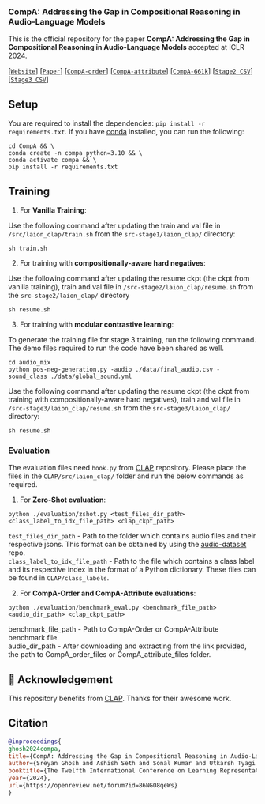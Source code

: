 ### CompA: Addressing the Gap in Compositional Reasoning in Audio-Language Models

This is the official repository for the paper **CompA: Addressing the Gap in Compositional Reasoning in Audio-Language Models** accepted at ICLR 2024.

[[`Website`](https://sreyan88.github.io/compa_iclr/)] [[`Paper`](https://openreview.net/pdf?id=86NGO8qeWs)] [[`CompA-order`](https://drive.google.com/file/d/1A_HDH0sO6Pp-kvdcTJrAA6MJZiItHZTQ/view?usp=sharing)] [[`CompA-attribute`](https://drive.google.com/file/d/1vWpq2fTcT8T7ec8pZ_EG2v29PwJPfcJm/view?usp=sharing)] [[`CompA-661k`](https://drive.google.com/file/d/1FIC9XBQStw9EUBVxKJXVKTQpPIkfy0cZ/view?usp=sharing)] [[`Stage2 CSV`](https://drive.google.com/file/d/1yDqkEYZi44yqXJPLw50bacmhkgRJJ_0b/view?usp=sharing)] [[`Stage3 CSV`](https://drive.google.com/file/d/1GF2Fc-sQUGA52LXwfLjNSL4Hl481BqYm/view?usp=sharing)]

## Setup
You are required to install the dependencies: `pip install -r requirements.txt`. If you have [conda](https://www.anaconda.com) installed, you can run the following:

```shell
cd CompA && \
conda create -n compa python=3.10 && \
conda activate compa && \
pip install -r requirements.txt
```

## Training

1. For **Vanilla Training**:

Use the following command after updating the train and val file in `/src/laion_clap/train.sh` from the `src-stage1/laion_clap/` directory:

```shell
sh train.sh
```

2. For training with **compositionally-aware hard negatives**:

Use the following command after updating the resume ckpt (the ckpt from vanilla training), train and val file in `/src-stage2/laion_clap/resume.sh` from the `src-stage2/laion_clap/` directory

```shell
sh resume.sh
```

3. For training with **modular contrastive learning**:

To generate the training file for stage 3 training, run the following command. The demo files required to run the code have been shared as well.

```shell
cd audio_mix
python pos-neg-generation.py -audio ./data/final_audio.csv -sound_class ./data/global_sound.yml
```

Use the following command after updating the resume ckpt (the ckpt from training with compositionally-aware hard negatives), train and val file in `/src-stage3/laion_clap/resume.sh` from the `src-stage3/laion_clap/` directory:

```shell
sh resume.sh
```

### Evaluation

The evaluation files need `hook.py` from [CLAP](https://github.com/LAION-AI/CLAP) repository. Please place the files in the `CLAP/src/laion_clap/` folder and run the below commands as required.

1. For **Zero-Shot evaluation**:

```shell
python ./evaluation/zshot.py <test_files_dir_path> <class_label_to_idx_file_path> <clap_ckpt_path>
```
`test_files_dir_path` - Path to the folder which contains audio files and their respective jsons. This format can be obtained by using the [audio-dataset](https://github.com/LAION-AI/audio-dataset/tree/main) repo.
<br>
`class_label_to_idx_file_path` - Path to the file which contains a class label and its respective index in the format of a Python dictionary. These files can be found in `CLAP/class_labels`.

2. For **CompA-Order and CompA-Attribute evaluations**:

```shell
python ./evaluation/benchmark_eval.py <benchmark_file_path> <audio_dir_path> <clap_ckpt_path>
```

benchmark_file_path - Path to CompA-Order or CompA-Attribute benchmark file.<br>
audio_dir_path - After downloading and extracting from the link provided, the path to CompA_order_files or CompA_attribute_files folder.

## 🌻 Acknowledgement
This repository benefits from [CLAP](https://github.com/LAION-AI/CLAP). Thanks for their awesome work.


## Citation
```BibTex
@inproceedings{
ghosh2024compa,
title={CompA: Addressing the Gap in Compositional Reasoning in Audio-Language Models},
author={Sreyan Ghosh and Ashish Seth and Sonal Kumar and Utkarsh Tyagi and Chandra Kiran Reddy Evuru and Ramaneswaran S and S Sakshi and Oriol Nieto and Ramani Duraiswami and Dinesh Manocha},
booktitle={The Twelfth International Conference on Learning Representations},
year={2024},
url={https://openreview.net/forum?id=86NGO8qeWs}
}
```
